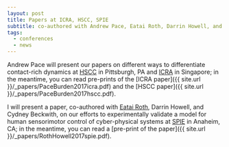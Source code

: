 ```yaml
---
layout: post
title: Papers at ICRA, HSCC, SPIE
subtitle: co-authored with Andrew Pace, Eatai Roth, Darrin Howell, and Cydney Beckwith
tags:
  - conferences
  - news
---
```


Andrew Pace will present our papers on different ways to differentiate contact-rich dynamics at [HSCC](http://hscc2017.ece.illinois.edu/) in Pittsburgh, PA and [ICRA](http://www.icra2017.org/) in Singapore; in the meantime, you can read pre-prints of the [ICRA paper]({{ site.url }}/_papers/PaceBurden2017icra.pdf) and the [HSCC paper]({{ site.url }}/_papers/PaceBurden2017hscc.pdf).

I will present a paper, co-authored with [Eatai Roth](http://eatairoth.com/), Darrin Howell, and Cydney Beckwith, on our efforts to experimentally validate a model for human sensorimotor control of cyber-physical systems at [SPIE](http://spie.org/conferences-and-exhibitions/defense--commercial-sensing/anaheim-2017) in Anaheim, CA; in the meantime, you can read a [pre-print of the paper]({{ site.url }}/_papers/RothHowell2017spie.pdf).

